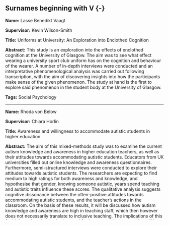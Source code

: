 



## Surnames beginning with V {-}

**Name:** Lasse Benedikt Vaagt

**Supervisor:** Kevin Wilson-Smith

**Title:** Uniforms at University: An Exploration into Enclothed Cognition

**Abstract:** This study is an exploration into the effects of enclothed cognition at the University of Glasgow. The aim was to see what effect wearing a university sport club uniform has on the cognition and behaviour of the wearer. A number of in-depth interviews were conducted and an interpretative phenomenological analysis was carried out following transcription, with the aim of discovering insights into how the participants make sense of the given phenomenon. The study at hand is the first to explore said phenomenon in the student body at the University of Glasgow.

**Tags:** Social Psychology   

---



**Name:** Rhoda von Below

**Supervisor:** Chiara Horlin

**Title:** Awareness and willingness to accommodate autistic students in higher education

**Abstract:** The aim of this mixed-methods study was to examine the current autism knowledge and awareness in higher education teachers, as well as their attitudes towards accommodating autistic students. Educators from UK universities filled out online knowledge and awareness questionnaires. Furthermore, semi-structured interviews were conducted to explore their attitudes towards autistic students. The researchers are expecting to find medium to high ratings for both awareness and knowledge, and hypothesise that gender, knowing someone autistic, years spend teaching and autistic traits influence these scores. The qualitative analysis suggests cognitive dissonance between the often-positive attitudes towards accommodating autistic students, and the teacher’s actions in the classroom. On the basis of these results, it will be discussed how autism knowledge and awareness are high in teaching staff, which then however does not necessarily translate to inclusive teaching. The implications of this for higher education institutions and further research opportunities will be explored. 

**Tags:** Educational Psychology   

---
